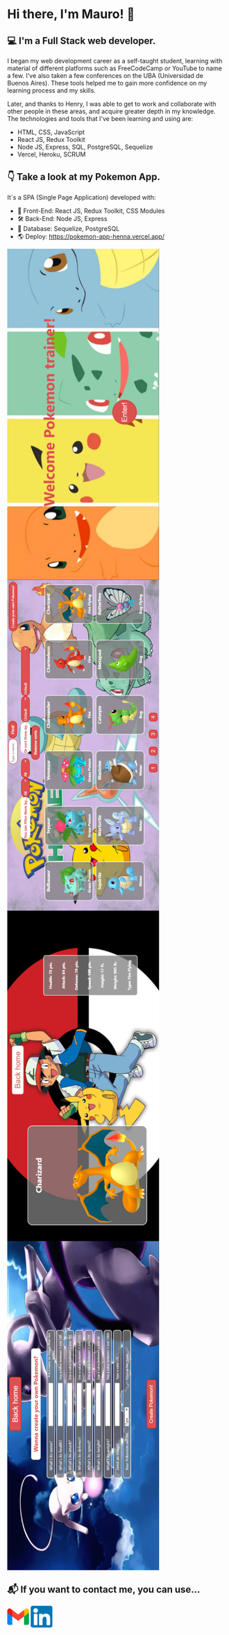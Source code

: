 # Hi there, I'm Mauro! 👋

## 💻 I'm a Full Stack web developer.

I began my web development career as a self-taught student, learning with material of different platforms such as FreeCodeCamp or YouTube to name a few. I've also taken a few conferences on the UBA (Universidad de Buenos Aires). These tools helped me to gain more confidence on my learning process and my skills.

Later, and thanks to Henry, I was able to get to work and collaborate with other people in these areas, and acquire greater depth in my knowledge. The technologies and tools that I've been learning and using are:
- HTML, CSS, JavaScript
- React JS, Redux Toolkit
- Node JS, Express, SQL, PostgreSQL, Sequelize
- Vercel, Heroku, SCRUM

## 👇 Take a look at my Pokemon App.

It´s a SPA (Single Page Application) developed with:

- 🎨 Front-End: React JS, Redux Toolkit, CSS Modules
- 🛠 Back-End: Node JS, Express
- 📝 Database: Sequelize, PostgreSQL
- 🌎 Deploy: https://pokemon-app-henna.vercel.app/

<img src='./img/Landing.png' width='350px' align='left'/>
<img src='./img/Home.png' width='350px' align='center'/>
<img src='./img/Details.png' width='350px' align='left'/>
<img src='./img/Create.png' width='350px' align='center'/>

## 📬 If you want to contact me, you can use...

<a href='mailto:maurorg777@gmail.com' target='_blank' rel='noopener noreferrer'><img src='./logos/GmailLogo.png' width='50px'/></a>
<a href='https://www.linkedin.com/in/mauroreyna' target='_blank' rel='noopener noreferrer'><img src='./logos/LinkedInLogo.png' width='50px'/></a>

<!--
**MauroR7GH/MauroR7GH** is a ✨ _special_ ✨ repository because its `README.md` (this file) appears on your GitHub profile.

Here are some ideas to get you started:

- 🔭 I’m currently working on ...
- 🌱 I’m currently learning ...
- 👯 I’m looking to collaborate on ...
- 🤔 I’m looking for help with ...
- 💬 Ask me about ...
- 📫 How to reach me: ...
- 😄 Pronouns: ...
- ⚡ Fun fact: ...
-->
